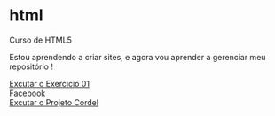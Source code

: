 # html
 Curso de HTML5

Estou aprendendo a criar sites, e agora vou aprender a gerenciar meu repositório !

<a href="https://nicolaspitaa.github.io/html/ex-009">Excutar o Exercicio 01</a> <br>
<a href="https://www.facebook.com/nicolas.pitaaa?locale=pt_BR" target="_blank">Facebook</a> 
<br>
<a href="https://nicolaspitaa.github.io/html/projeto-cordel/index.html">Excutar o Projeto Cordel</a>